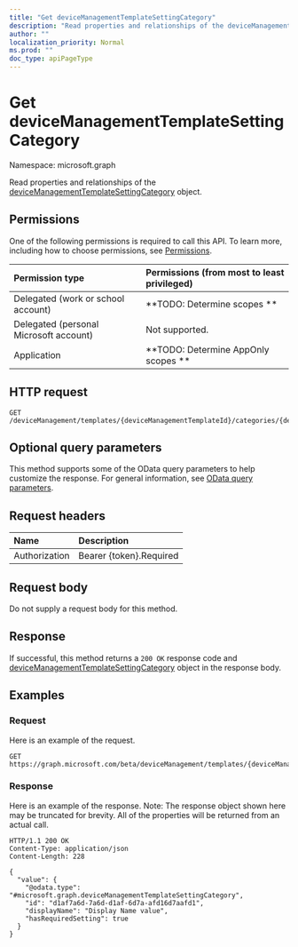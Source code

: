 ```yaml
---
title: "Get deviceManagementTemplateSettingCategory"
description: "Read properties and relationships of the deviceManagementTemplateSettingCategory object."
author: ""
localization_priority: Normal
ms.prod: ""
doc_type: apiPageType
---
```


# Get deviceManagementTemplateSettingCategory

Namespace: microsoft.graph

Read properties and relationships of the [deviceManagementTemplateSettingCategory](../resources/devicemanagementtemplatesettingcategory.md) object.

## Permissions
One of the following permissions is required to call this API. To learn more, including how to choose permissions, see [Permissions](/concepts/permissions-reference.md).

|Permission type|Permissions (from most to least privileged)|
|:---|:---|
|Delegated (work or school account)|**TODO: Determine scopes **|
|Delegated (personal Microsoft account)|Not supported.|
|Application|**TODO: Determine AppOnly scopes **|

## HTTP request
<!-- {
  "blockType": "ignored"
}
-->
``` http
GET /deviceManagement/templates/{deviceManagementTemplateId}/categories/{deviceManagementTemplateSettingCategoryId}
```

## Optional query parameters
This method supports some of the OData query parameters to help customize the response. For general information, see [OData query parameters](/graph/query-parameters).

## Request headers
|Name|Description|
|:---|:---|
|Authorization|Bearer {token}.Required|

## Request body
Do not supply a request body for this method.

## Response
If successful, this method returns a `200 OK` response code and [deviceManagementTemplateSettingCategory](../resources/devicemanagementtemplatesettingcategory.md) object in the response body.

## Examples

### Request
Here is an example of the request.
<!-- {
  "blockType": "request",
  "name": "get_devicemanagementtemplatesettingcategory"
}
-->
``` http
GET https://graph.microsoft.com/beta/deviceManagement/templates/{deviceManagementTemplateId}/categories/{deviceManagementTemplateSettingCategoryId}
```

### Response
Here is an example of the response. Note: The response object shown here may be truncated for brevity. All of the properties will be returned from an actual call.
<!-- {
  "blockType": "response",
  "truncated": true,
  "@odata.type": "microsoft.graph.deviceManagementTemplateSettingCategory"
}
-->
``` http
HTTP/1.1 200 OK
Content-Type: application/json
Content-Length: 228

{
  "value": {
    "@odata.type": "#microsoft.graph.deviceManagementTemplateSettingCategory",
    "id": "d1af7a6d-7a6d-d1af-6d7a-afd16d7aafd1",
    "displayName": "Display Name value",
    "hasRequiredSetting": true
  }
}
```

